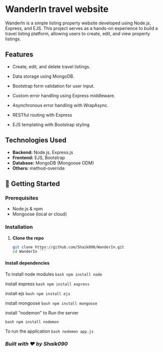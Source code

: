 # WanderIn travel website 
WanderIn is a simple listing property website developed using Node.js, Express, and EJS. This project serves as a hands-on experience to build a travel listing platform, allowing users to create, edit, and view property listings.​

## Features
- Create, edit, and delete travel listings.​

- Data storage using MongoDB.​

- Bootstrap form validation for user input.​

- Custom error handling using Express middleware.​

- Asynchronous error handling with WrapAsync.​

- RESTful routing with Express

- EJS templating with Bootstrap styling

## Technologies Used

- **Backend:** Node.js, Express.js
- **Frontend:** EJS, Bootstrap
- **Database:** MongoDB (Mongoose ODM)
- **Others:** method-override

## 🚀 Getting Started

### Prerequisites

- Node.js & npm
- Mongoose (local or cloud)

### Installation

1. **Clone the repo**
   ```bash
   git clone https://github.com/Shaik090/WanderIn.git
   cd WanderIn ```

#### Install dependencies

To install node modules
```bash npm install node ```

install express
```bash npm install express ```

install ejs
```bash npm install ejs ```

install mongoose
```bash npm install mongoose   ```

install "nodemon" to Run the server

```bash npm install nodemon ```

To run the application
```bash nodemon app.js ``` 

### ***Built with ❤️ by Shaik090***